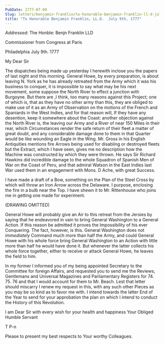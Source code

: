 ```yaml
---
PubDate: 1777-07-09
Slug: letters/benjamin-franklin/to-honorable-benjamin-franklin-ll-d-july-9th-1777
title: "To Honorable Benjamin Franklin, LL.D.  July 9th, 1777"
---
```


   *Addressed*: The Honble: Benjn Franklin LLD
   
   Commissioner from Congress at Paris
   
   Philadelphia July 9th. 1777

   My Dear Sir

   The dispatches being made up yesterday I herewith inclose you the papers
   of last night and this morning. General Howe, by every preparation, is
   about leaving N. York as he has already retreated from the Army which
   it was his business to conquer, it is impossible to say what may be his
   next movement, some suppose the North River to effect a junction with
   Burgoyne. But there are ,I think, too many reasons against this Project;
   one of which is, that as they have no other army than this, they are
   obliged to make use of it as an Army of Observation on the motions of the
   French and Spaniards in the West Indies, and for that reason will, If they
   have any desention, keep it somewhere about the Coast: another objection
   against the North River is, the leaving our Army and a River of near 150
   Miles in their rear, which Circumstances render the safe return of their
   fleet a matter of great doubt, and any considerable damage done to them in
   that Quarter would be like wounding an Eagle in the Wing. Mr. Gross in his
   English Antiquities mentions fire Arrows being used for disabling or
   destroyed fleets but the Extract, which I have seen, gives me no
   description how the Machine was constructed by which they were thrown. He
   says Sir Richard Hawkins did incredible damage to the whole Squadron of
   Spanish Men of War on the Coast of Peru, and that admiral Watson in the
   East Indies last War used them in an engagement with Mons. D Ache, with
   great Success.

   I have made a draft of a Bow, something on the Plan of the Steel Cross by 
   which will throw an Iron Arrow across the Delaware. I purpose, enclosing 
   the fire in a bulb near the Top. I have shewn it to Mr. Rittenhouse who joins me in getting one made for
   experiment.

   (DRAWING OMITTED)

   General Howe will probably give an Air to this retreat from the Jersies by
   saying that he endeavored in vain to bring General Washington to a General
   Action. If this reason be admitted it proves the Impossibility of his ever
   Conquering. The fact, however, is this. General Washington does not
   *immediately* Command much more than half the Army, and could General Howe
   with his whole force bring General Washington to an Action with little
   more than half he would have done it. But whenever the latter collects
   his whole force together, either to receive or attack General Howe, he
   leaves the field to him.

   In my former I informed you of my being appointed Secretary to the
   Committee for foreign Affairs, and requested you to send me the Reviews,
   Gentlemans and Universal Magazines and Parliamentary Registers for 74.
   75. 76 and that I would account for them to Mr. Beach. Lest that
   letter should miscarry I renew my request in this, with any such other
   Pieces as you may be so kind as to favor me with. I intend towards the
   latter End of the Year to send for your approbation the plan on which I
   intend to conduct the History of this Revolution.

   I am Dear Sir with every wish for your health and happiness Your Obliged
   Humble Servant

   T P-n
   
   Please to present my best respects to Your worthy Colleagues.


